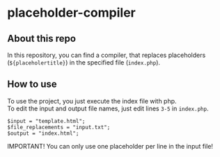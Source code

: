 # placeholder-compiler
## About this repo
In this repository, you can find a compiler, that replaces placeholders (`${placeholertitle}`) in the specified file (`index.php`).

## How to use
To use the project, you just execute the index file with php.<br>
To edit the input and output file names, just edit lines `3-5` in `index.php`.
```
$input = "template.html";
$file_replacements = "input.txt";
$output = "index.html";
```

IMPORTANT!
You can only use one placeholder per line in the input file!
